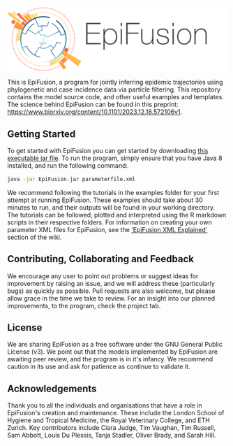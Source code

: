 <img src="logoandname_transparentbackground.png">

This is EpiFusion, a program for jointly inferring epidemic trajectories using phylogenetic and case incidence data via particle filtering. This repository contains the model source code, and other useful examples and templates. The science behind EpiFusion can be found in this preprint: https://www.biorxiv.org/content/10.1101/2023.12.18.572106v1.


## Getting Started

To get started with EpiFusion you can get started by downloading [this executable jar file](https://github.com/ciarajudge/EpiFusion/releases/tag/v0.0.3). To run the program, simply ensure that you have Java 8 installed, and run the following command: 

  ```sh
  java -jar EpiFusion.jar parameterfile.xml
  ```

We recommend following the tutorials in the examples folder for your first attempt at running EpiFusion. These examples should take about 30 minutes to run, and their outputs will be found in your working directory. The tutorials can be followed, plotted and interpreted using the R markdown scripts in their respective folders. For information on creating your own parameter XML files for EpiFusion, see the ['EpiFusion XML Explained'](https://github.com/ciarajudge/EpiFusion/wiki/EpiFusion-XML-Explained) section of the wiki.


## Contributing, Collaborating and Feedback

We encourage any user to point out problems or suggest ideas for improvement by raising an issue, and we will address these (particularly bugs) as quickly as possible. Pull requests are also welcome, but please allow grace in the time we take to review. For an insight into our planned improvements, to the program, check the project tab.


## License

We are sharing EpiFusion as a free software under the GNU General Public License (v3). We point out that the models implemented by EpiFusion are awaiting peer review, and the program is in it's infancy. We recommend caution in its use and ask for patience as continue to validate it.


## Acknowledgements
Thank you to all the individuals and organisations that have a role in EpiFusion's creation and maintenance. These include the London School of Hygiene and Tropical Medicine, the Royal Veterinary College, and ETH Zurich. Key contributors include Ciara Judge, Tim Vaughan, Tim Russell, Sam Abbott, Louis Du Plessis, Tanja Stadler, Oliver Brady, and Sarah Hill.





